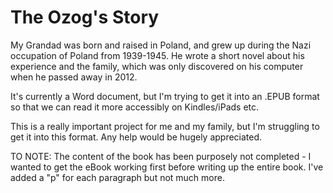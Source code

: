 # The Ozog's Story

My Grandad was born and raised in Poland, and grew up during the Nazi occupation of Poland from 1939-1945. He wrote a short novel about his experience and the family, which was only discovered on his computer when he passed away in 2012.

It's currently a Word document, but I'm trying to get it into an .EPUB format so that we can read it more accessibly on Kindles/iPads etc.

This is a really important project for me and my family, but I'm struggling to get it into this format. Any help would be hugely appreciated.

TO NOTE: The content of the book has been purposely not completed - I wanted to get the eBook working first before writing up the entire book. I've added a "p" for each paragraph but not much more.
